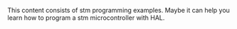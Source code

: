 This content consists of stm programming examples. Maybe it can help you learn how to program a stm microcontroller with HAL.
